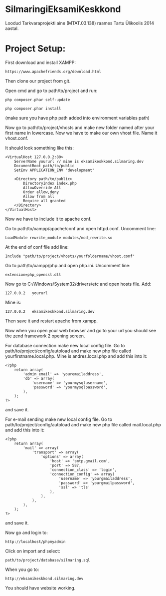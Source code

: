 SilmaringiEksamiKeskkond
========================

Loodud Tarkvaraprojekti aine (MTAT.03.138) raames Tartu Ülikoolis 2014 aastal.

Project Setup:
========================

First download and install XAMPP:
```
https://www.apachefriends.org/download.html
```

Then clone our project from git.

Open cmd and go to path/to/project and run:
```
php composer.phar self-update
```
```
php composer.phar install
```
(make sure you have php path added into environment variables path)

Now go to path/to/project/vhosts and make new folder named after your first name in lowercase.
Now we have to make our own vhost file. Name it vhost.conf.

It should look something like this:
```
<VirtualHost 127.0.0.2:80>
	ServerName yoururl // mine is eksamikeskkond.silmaring.dev
	DocumentRoot path/to/public
	SetEnv APPLICATION_ENV "development"

	<Directory path/to/public>
		DirectoryIndex index.php
		AllowOverride All
		Order allow,deny
		Allow from all
		Require all granted
	</Directory>
</VirtualHost>
```
Now we have to include it to apache conf.

Go to path/to/xampp/apache/conf and open httpd.conf.
Uncomment line:
```
LoadModule rewrite_module modules/mod_rewrite.so
```

At the end of conf file add line:
```
Include "path/to/project/vhosts/yourfoldername/vhost.conf"
```

Go to path/to/xampp/php and open php.ini.
Uncomment line:
```
extension=php_openssl.dll
```

Now go to C:/Windows/System32/drivers/etc and open hosts file.
Add:
```
127.0.0.2	yoururl
```
Mine is:
```
127.0.0.2	eksamikeskkond.silmaring.dev
```

Then save it and restart apache from xampp.

Now when you open your web browser and go to your url you should see the zend framework 2 opening screen.

For database connection make new local config file.
Go to path/to/project/config/autoload and make new php file called yourfirstname.local.php. Mine is andres.local.php
and add this into it:

```
<?php
	return array(
		'admin_email' => 'youremailaddress',
		'db' => array(
			'username' => 'yourmysqlusername',
			'password' => 'yourmysqlpassword',
		),
	);
?>
```
and save it.

For e-mail sending make new local config file.
Go to path/to/project/config/autoload and make new php file called mail.local.php and add this into it:

```
<?php
	return array(
		'mail' => array(
			'transport' => array(
				'options' => array(
					'host' => 'smtp.gmail.com',
					'port' => 587,
					'connection_class' => 'login',
					'connection_config' => array(
						'username' => 'yourgmailaddress',
						'password' => 'yourgmailpassword',
						'ssl' => 'tls'
					),
				),
			),
		),
	);
?>
```
and save it.

Now go and login to:
```
http://localhost/phpmyadmin
```
Click on import and select:
```
path/to/project/database/silmaring.sql
```
When you go to:
```
http://eksamikeskkond.silmaring.dev
```
You should have website working.
